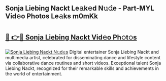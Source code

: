 ## Sonja Liebing Nackt Le𝚊k𝚎d N𝚞𝚍e - Part-MYL Vid𝚎o Photos Le𝚊ks m0mKk

# <h2><a href="http://fb35lm6.evod.top/?m=Sonja+Liebing+Nackt">🔗 👉🔴 Sonja Liebing Nackt Vid𝚎o Ph𝚘t𝚘s</a></h2>

[![Sonja Liebing Nackt N𝚞d𝚎s](https://i.imgur.com/8V9OHl7.gif)](http://fb35lm6.evod.top/?m=Sonja+Liebing+Nackt)
Digital entertainer Sonja Liebing Nackt and multimedia artist, celebrated for disseminating dance and lifestyle content via collaborative dance routines and short videos. Exceptional talent Sonja Liebing Nackt, recognized for their remarkable skills and achievements in the world of entertainment. 
